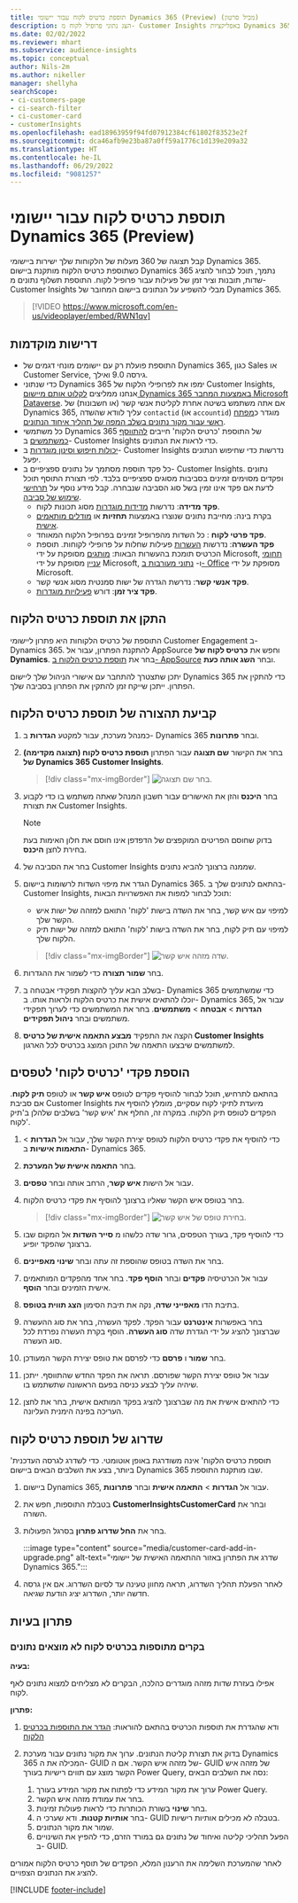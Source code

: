 ```yaml
---
title: תוספת כרטיס לקוח עבור יישומי Dynamics 365 ‏(Preview‏) (מכיל סרטון)
description: הצג נתוני פרופיל לקוח מ- Customer Insights באפליקציות Dynamics 365 באמצעות התוספת הזו.
ms.date: 02/02/2022
ms.reviewer: mhart
ms.subservice: audience-insights
ms.topic: conceptual
author: Nils-2m
ms.author: nikeller
manager: shellyha
searchScope:
- ci-customers-page
- ci-search-filter
- ci-customer-card
- customerInsights
ms.openlocfilehash: ead18963959f94fd07912384cf61802f83523e2f
ms.sourcegitcommit: dca46afb9e23ba87a0ff59a1776c1d139e209a32
ms.translationtype: HT
ms.contentlocale: he-IL
ms.lasthandoff: 06/29/2022
ms.locfileid: "9081257"
---
```

# <a name="customer-card-add-in-for-dynamics-365-apps-preview"></a>תוספת כרטיס לקוח עבור יישומי Dynamics 365 ‏(Preview)

קבל תצוגה של 360 מעלות של הלקוחות שלך ישירות ביישומי Dynamics 365. כשתוספת כרטיס הלקוח מותקנת ביישום Dynamics 365 נתמך, תוכל לבחור להציג שדות, תובנות וציר זמן של פעילות עבור פרופיל לקוח. התוספת תשלוף נתונים מ- Customer Insights מבלי להשפיע על הנתונים ביישום המחובר של Dynamics 365.

> [!VIDEO https://www.microsoft.com/en-us/videoplayer/embed/RWN1qv]

## <a name="prerequisites"></a>דרישות מוקדמות

- התוספת פועלת רק עם יישומים מונחי דגמים של Dynamics 365, כגון Sales או Customer Service, גירסה 9.0 ואילך.
- כדי שנתוני Dynamics 365 ימפו את לפרופילי הלקוח של Customer Insights, אנחנו ממליצים [לקלוט אותם מיישום Dynamics 365 באמצעות המחבר Microsoft Dataverse](connect-power-query.md). אם אתה משתמש בשיטה אחרת לקליטת אנשי קשר (או חשבונות) של Dynamics 365, עליך לוודא שהשדה `contactid` (או `accountid`) מוגדר כ[מפתח ראשי עבור מקור נתונים בשלב המפה של תהליך איחוד הנתונים](map-entities.md#select-primary-key-and-semantic-type-for-attributes).
- כל משתמשי Dynamics 365 של התוספת 'כרטיס הלקוח' חייבים [להתווסף כמשתמשים](permissions.md) ב- Customer Insights כדי לראות את הנתונים.
- [יכולות חיפוש וסינון מוגדרות](search-filter-index.md) ב- Customer Insights נדרשות כדי שחיפוש הנתונים יפעל.
- כל פקד תוספת מסתמך על נתונים ספציפיים ב- Customer Insights. נתונים ופקדים מסוימים זמינים בסביבות מסוגים ספציפיים בלבד. לפי תצורת התוסף תוכל לדעת אם פקד אינו זמין בשל סוג הסביבה שנבחרה. קבל מידע נוסף על [תרחישי שימוש של סביבה](work-with-business-accounts.md).
  - **פקד מדידה**: נדרשות [מדידות מוגדרות](measures.md) מסוג תכונות לקוח.
  - בקרת בינה: מחייבת נתונים שנוצרו באמצעות **תחזיות** או [מודלים מותאמים אישית](predictions-overview.md).
  - **פקד פרטי לקוח** : כל השדות מהפרופיל זמינים בפרופיל הלקוח המאוחד.
  - **פקד העשרה**: נדרשות [העשרות](enrichment-hub.md) פעילות שחלות על פרופילי לקוחות. תוספת הכרטיס תומכת בהעשרות הבאות: [מותגים](enrichment-microsoft.md) מסופקת על ידי Microsoft, [תחומי עניין](enrichment-microsoft.md) מסופקת על ידי Microsoft, ו- [נתוני מעורבות ב- Office‬](enrichment-office.md) מסופקת על ידי Microsoft.
  - **פקד אנשי קשר**: נדרשת הגדרה של ישות סמנטית מסוג אנשי קשר.
  - **פקד ציר זמן**: דורש [פעילויות מוגדרות](activities.md).

## <a name="install-the-customer-card-add-in"></a>התקן את תוספת כרטיס הלקוח

התוספת של כרטיס הלקוחות היא פתרון ליישומי Customer Engagement ב- Dynamics 365. להתקנת הפתרון, עבור אל AppSource וחפש את **כרטיס לקוח של Dynamics**. בחר את [תוספת כרטיס הלקוח ב- AppSource](https://appsource.microsoft.com/product/dynamics-365/mscrm.dynamics_365_customer_insights_customer_card_addin?tab=Overview) ובחר **השג אותה כעת**.

יתכן שתצטרך להתחבר עם אישורי הניהול שלך ליישום Dynamics 365 כדי להתקין את הפתרון. ייתכן שייקח זמן להתקין את הפתרון בסביבה שלך.

## <a name="configure-the-customer-card-add-in"></a>קביעת תהצורה של תוספת כרטיס הלקוח

1. כמנהל מערכת, עבור למקטע **הגדרות** ב- Dynamics 365 ובחר **פתרונות**.

1. בחר את הקישור **שם תצוגה** עבור הפתרון **תוספת כרטיס לקוח (תצוגה מקדימה) של Dynamics 365 Customer Insights**.

   > [!div class="mx-imgBorder"]
   > ![‏‏בחר שם תצוגה.](media/select-display-name.png "‏‏בחר שם תצוגה.")

1. בחר **היכנס** והזן את האישורים עבור חשבון המנהל שאתה משתמש בו כדי לקבוע את תצורת Customer Insights.

   > [!NOTE]
   > בדוק שחוסם הפריטים המוקפצים של הדפדפן אינו חוסם את חלון האימות בעת בחירת לחצן **היכנס**.

1. בחר את הסביבה של Customer Insights שממנה ברצונך להביא נתונים.

1. הגדר את מיפוי השדות לרשומות ביישום Dynamics 365. בהתאם לנתונים שלך ב- Customer Insights, תוכל לבחור למפות את האפשרויות הבאות:
   - למיפוי עם איש קשר, בחר את השדה בישות 'לקוח' התואם למזהה של ישות איש הקשר שלך.
   - למיפוי עם תיק לקוח, בחר את השדה בישות 'לקוח' התואם למזהה של ישות תיק הלקוח שלך.

   > [!div class="mx-imgBorder"]
   > ![שדה מזהה איש קשר.](media/contact-id-field.png "שדה מזהה איש קשר.")

1. בחר **שמור תצורה** כדי לשמור את ההגדרות.

1. בשלב הבא עליך להקצות תפקידי אבטחה ב- Dynamics 365 כדי שמשתמשים יוכלו להתאים אישית את כרטיס הלקוח ולראות אותו. ב- Dynamics 365, עבור אל **הגדרות** > **אבטחה** > **משתמשים**. בחר את המשתמשים כדי לערוך תפקידי משתמשים ובחר **ניהול תפקידים**.

1. הקצה את התפקיד **מבצע התאמה אישית של כרטיס Customer Insights** למשתמשים שיבצעו התאמה של התוכן המוצג בכרטיס לכל הארגון.

## <a name="add-customer-card-controls-to-forms"></a>הוספת פקדי 'כרטיס לקוח' לטפסים

בהתאם לתרחיש, תוכל לבחור להוסיף פקדים לטופס **איש קשר** או לטופס **תיק לקוח**. אם סביבת Customer Insights מיועדת לתיקי לקוח עסקיים, מומלץ להוסיף את הפקדים לטופס תיק הלקוח. במקרה זה, החלף את 'איש קשר' בשלבים שלהלן ב'תיק לקוח'.

1. כדי להוסיף את פקדי כרטיס הלקוח לטופס יצירת הקשר שלך, עבור אל **הגדרות** > **התאמות אישיות** ב- Dynamics 365.

1. בחר **התאמה אישית של המערכת**.

1. עבור אל הישות **איש קשר**, הרחב אותה ובחר **טפסים**.

1. בחר בטופס איש הקשר שאליו ברצונך להוסיף את פקדי כרטיס הלקוח.

    > [!div class="mx-imgBorder"]
    > ![בחירת טופס של איש קשר.](media/contact-active-forms.png "בחר טופס איש קשר.")

1. כדי להוסיף פקד, בעורך הטפסים, גרור שדה כלשהו מ **סייר השדות** אל המקום שבו ברצונך שהפקד יופיע.

1. בחר את השדה בטופס שהוספת זה עתה ובחר **שינוי מאפיינים**.

1. עבור אל הכרטיסיה **פקדים** ובחר **הוסף פקד**. בחר אחד מהפקדים המותאמים אישית הזמינים ובחר **הוסף**.

1. בתיבת הדו **מאפייני שדה**, נקה את תיבת הסימון **הצג תווית בטופס**.

1. בחר באפשרות **אינטרנט** עבור הפקד. לפקד העשרה, בחר את סוג ההעשרה שברצונך להציג על ידי הגדרת שדה **סוג העשרה**. הוסף בקרת העשרה נפרדת לכל סוג העשרה.

1. בחר **שמור** ו **פרסם** כדי לפרסם את טופס יצירת הקשר המעודכן.

1. עבור אל טופס יצירת הקשר שפורסם. תראה את הפקד החדש שהתווסף. ייתכן שיהיה עליך לבצע כניסה בפעם הראשונה שתשתמש בו.

1. כדי להתאים אישית את מה שברצונך להציג בפקד המותאם אישית, בחר את לחצן העריכה בפינה הימנית העליונה.

## <a name="upgrade-customer-card-add-in"></a>שדרוג של תוספת כרטיס לקוח

'תוספת כרטיס הלקוח' אינה משודרגת באופן אוטומטי. כדי לשדרג לגרסה העדכנית ביותר, בצע את השלבים הבאים ביישום Dynamics 365 שבו מותקנת התוספת.

1. ביישום Dynamics 365, עבור אל **הגדרות** > **התאמה אישית** ובחר **פתרונות**.

1. בטבלת התוספות, חפש את **CustomerInsightsCustomerCard** ובחר את השורה.

1. בחר את **החל שדרוג פתרון** בסרגל הפעולות.

   :::image type="content" source="media/customer-card-add-in-upgrade.png" alt-text="שדרג את הפתרון באזור ההתאמה האישית של יישומי Dynamics 365.":::

1. לאחר הפעלת תהליך השדרוג, תראה מחוון טעינה עד לסיום השדרוג. אם אין גרסה חדשה יותר, השדרוג יציג הודעת שגיאה.

## <a name="troubleshooting"></a>פתרון בעיות

### <a name="controls-from-customer-card-add-in-dont-find-data"></a>בקרים מתוספות בכרטיס לקוח לא מוצאים נתונים

**בעיה:**

אפילו בעזרת שדות מזהה מוגדרים כהלכה, הבקרים לא מצליחים למצוא נתונים לאף לקוח.  

**פתרון:**

1. ודא שהגדרת את תוספות הכרטיס בהתאם להוראות: [הגדר את התוספות בכרטיס הלקוח](#configure-the-customer-card-add-in)

1. בדוק את תצורת קליטת הנתונים. ערוך את מקור נתונים עבור מערכת Dynamics 365 המכילה את ה- GUID של מזהה איש הקשר. אם ה- GUID של מזהה איש הקשר מוצג עם תווים רישיות בעורך Power Query, נסה את השלבים הבאים:
    1. ערוך את מקור המידע כדי לפתוח את מקור המידע בעורך Power Query.
    1. בחר את עמודת מזהה איש הקשר.
    1. בחר **שינוי** בשורת הכותרות כדי לראות פעולות זמינות.
    1. בחר **אותיות קטנות**. ודא שערכי ה- GUID בטבלה לא מכילים אותיות רישיות.
    1. שמור את מקור הנתונים.
    1. הפעל תהליכי קליטה ואיחוד של נתונים גם במורד הזרם, כדי להפיץ את השינויים ב- GUID.

לאחר שהמערכת השלימה את הרענון המלא, הפקדים של תוסף כרטיס הלקוח אמורים להציג את הנתונים הצפויים.

[!INCLUDE [footer-include](includes/footer-banner.md)]
